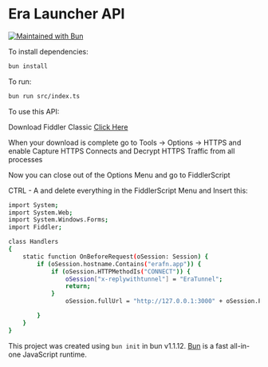# Era Launcher API

[![Maintained with Bun](https://img.shields.io/badge/maintained%20with-bun-ac98ff.svg?style=for-the-badge&logo=bun)](https://bun.sh/)

To install dependencies:

```bash
bun install
```

To run:

```bash
bun run src/index.ts
```

To use this API:

Download Fiddler Classic [Click Here](https://www.telerik.com/download/fiddler)

When your download is complete go to Tools -> Options -> HTTPS and enable Capture HTTPS Connects and Decrypt HTTPS Traffic from all processes

Now you can close out of the Options Menu and go to FiddlerScript

CTRL - A and delete everything in the FiddlerScript Menu and Insert this:

```bash
import System;
import System.Web;
import System.Windows.Forms;
import Fiddler;

class Handlers
{
    static function OnBeforeRequest(oSession: Session) {
        if (oSession.hostname.Contains("erafn.app")) {
            if (oSession.HTTPMethodIs("CONNECT")) {
                oSession["x-replywithtunnel"] = "EraTunnel";
                return;
            }
                oSession.fullUrl = "http://127.0.0.1:3000" + oSession.PathAndQuery;

        }
    }
}
```

This project was created using `bun init` in bun v1.1.12. [Bun](https://bun.sh) is a fast all-in-one JavaScript runtime.
